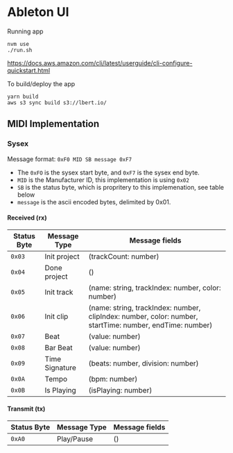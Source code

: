 # Ableton UI

Running app
```
nvm use
./run.sh
```

https://docs.aws.amazon.com/cli/latest/userguide/cli-configure-quickstart.html

To build/deploy the app
```
yarn build
aws s3 sync build s3://lbert.io/
```


## MIDI Implementation

### Sysex

Message format: `0xF0 MID SB message 0xF7`
 - The `0xFO` is the sysex start byte, and `0xF7` is the sysex end byte.
 - `MID` is the Manufacturer ID, this implementation is using `0x02`
 - `SB` is the status byte, which is propritery to this implemenation, see table below
 - `message` is the ascii encoded bytes, delimited by 0x01.

#### Received (rx)
| Status Byte | Message Type   | Message fields                                                                                           |
| ----------- |----------------|----------------------------------------------------------------------------------------------------------|
| `0x03` | Init project   | (trackCount: number)                                                                                     |
| `0x04` | Done project   | ()                                                                                                       |
| `0x05` | Init track     | (name: string, trackIndex: number, color: number)                                                        |
| `0x06` | Init clip      | (name: string, trackIndex: number, clipIndex: number, color: number, startTime: number, endTime: number) |
| `0x07` | Beat           | (value: number)                                                                                          | 
| `0x08` | Bar Beat       | (value: number)                                                                                          |
| `0x09` | Time Signature | (beats: number, division: number)                                                                        |
| `0x0A` | Tempo          | (bpm: number)                                                                                            |
| `0x0B` | Is Playing     | (isPlaying: number)                                                                                      |

#### Transmit (tx)
| Status Byte | Message Type | Message fields                                                                                           |
| ----------- |------------- |----------------------------------------------------------------------------------------------------------|
| `0xA0` | Play/Pause | () |    